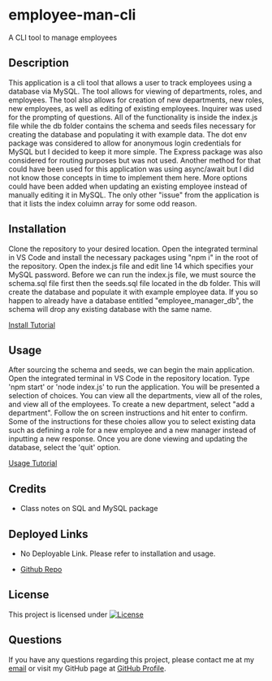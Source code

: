 # employee-man-cli
A CLI tool to manage employees

## Description
This application is a cli tool that allows a user to track employees using a database via MySQL. The tool allows for viewing of departments, roles, and employees. The tool also allows for creation of new departments, new roles, new employees, as well as editing of existing employees. Inquirer was used for the prompting of questions. All of the functionality is inside the index.js file while the db folder contains the schema and seeds files necessary for creating the database and populating it with example data. The dot env package was considered to allow for anonymous login credentials for MySQL but I decided to keep it more simple. The Express package was also considered for routing purposes but was not used. Another method for that could have been used for this application was using async/await but I did not know those concepts in time to implement them here. More options could have been added when updating an existing employee instead of manually editing it in MySQL. The only other "issue" from the application is that it lists the index coluimn array for some odd reason.


## Installation
Clone the repository to your desired location. Open the integrated terminal in VS Code and install the necessary packages using "npm i" in the root of the repository. Open the index.js file and edit line 14 which specifies your MySQL password. Before we can run the index.js file, we must source the schema.sql file first then the seeds.sql file located in the db folder. This will create the database and populate it with example employee data. If you so happen to already have a database entitled "employee_manager_db", the schema will drop any existing database with the same name.

[Install Tutorial](https://drive.google.com/file/d/1ebJ0y0v5ofqAZtU4hZgyQ3cErftr9MQ8/view)

## Usage
After sourcing the schema and seeds, we can begin the main application. Open the integrated terminal in VS Code in the repository location. Type 'npm start' or 'node index.js' to run the application. You will be presented a selection of choices. You can view all the departments, view all of the roles, and view all of the employees. To create a new department, select "add a department". Follow the on screen instructions and hit enter to confirm. Some of the instructions for these choies allow you to select existing data such as defining a role for a new employee and a new manager instead of inputting a new response. Once you are done viewing and updating the database, select the 'quit' option. 

[Usage Tutorial](https://drive.google.com/file/d/1_XOONLvEImT8oBw4r0Ig8TF9niQDVlVg/view)

## Credits
- Class notes on SQL and MySQL package

## Deployed Links

- No Deployable Link. Please refer to installation and usage.
  
- [Github Repo](https://github.com/Exo-MDR-CD2000/employee-man-cli)

## License
This project is licensed under [![License](https://img.shields.io/badge/License-MIT-brightgreen.svg)](https://opensource.org/licenses/MIT)

## Questions
If you have any questions regarding this project, please contact me at my [email](joseguillen587@yahoo.com) or visit my GitHub page at [GitHub Profile](https://github.com/Exo-MDR-CD2000).